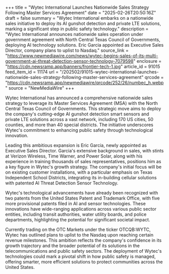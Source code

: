 +++
title = "Wytec International Launches Nationwide Sales Strategy Following Master Services Agreement"
date = "2025-02-26T20:50:16Z"
draft = false
summary = "Wytec International embarks on a nationwide sales initiative to deploy its AI gunshot detection and private LTE solutions, marking a significant step in public safety technology."
description = "Wytec International announces nationwide sales operation under government agreement with North Central Texas Council of Governments, deploying AI technology solutions. Eric Garcia appointed as Executive Sales Director, company plans to uplist to Nasdaq."
source_link = "https://www.newmediawire.com/news/wytec-begins-sales-of-its-multi-government-ai-threat-detection-sensor-technology-7079598"
enclosure = "https://cdn.newsramp.app/banners/frontier-tech-1.jpg"
article_id = 91015
feed_item_id = 11174
url = "/202502/91015-wytec-international-launches-nationwide-sales-strategy-following-master-services-agreement"
qrcode = "https://cdn.newsramp.app/newmediawire/qrcode/252/26/numbec_h.webp"
source = "NewMediaWire"
+++

<p>Wytec International has announced a comprehensive nationwide sales strategy to leverage its Master Services Agreement (MSA) with the North Central Texas Council of Governments. This strategic move aims to deploy the company's cutting-edge AI gunshot detection smart sensors and private LTE solutions across a vast network, including 170 US cities, 50 counties, and more than 40 special districts. The initiative underscores Wytec's commitment to enhancing public safety through technological innovation.</p><p>Leading this ambitious expansion is Eric Garcia, newly appointed as Executive Sales Director. Garcia's extensive background in sales, with stints at Verizon Wireless, Time Warner, and Power Solar, along with his experience in training thousands of sales representatives, positions him as a key figure in Wytec's growth strategy. The company's initial focus will be on existing customer installations, with a particular emphasis on Texas Independent School Districts, integrating its in-building cellular solutions with patented AI Threat Detection Sensor Technology.</p><p>Wytec's technological advancements have already been recognized with two patents from the United States Patent and Trademark Office, with five more provisional patents filed in AI and sensor technologies. These innovations have wide-ranging applications across various public sector entities, including transit authorities, water utility boards, and police departments, highlighting the potential for significant societal impact.</p><p>Currently trading on the OTC Markets under the ticker OTCQB:WYTC, Wytec has outlined plans to uplist to the Nasdaq upon reaching certain revenue milestones. This ambition reflects the company's confidence in its growth trajectory and the broader potential of its solutions in the telecommunications and public safety sectors. The deployment of Wytec's technologies could mark a pivotal shift in how public safety is managed, offering smarter, more efficient solutions to protect communities across the United States.</p>